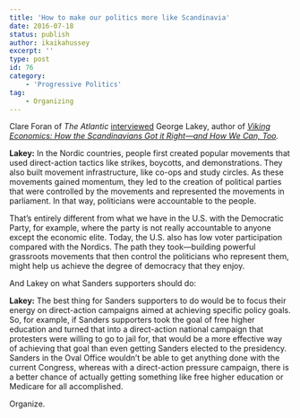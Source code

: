 ```yaml
---
title: 'How to make our politics more like Scandinavia'
date: 2016-07-18
status: publish
author: ikaikahussey
excerpt: ''
type: post
id: 76
category:
    - 'Progressive Politics'
tag:
    - Organizing
---
```

Clare Foran of *The Atlantic* [interviewed](http://www.theatlantic.com/politics/archive/2016/07/nordic-countries-united-states/490847/?utm_source=atlfb) George Lakey, author of [*Viking Economics: How the Scandinavians Got it Right*](http://www.mhpbooks.com/books/viking-economics/)[*—*](http://www.mhpbooks.com/books/viking-economics/)*[and How We Can, Too](http://www.mhpbooks.com/books/viking-economics/).*

**Lakey:** In the Nordic countries, people first created popular movements that used direct-action tactics like strikes, boycotts, and demonstrations. They also built movement infrastructure, like co-ops and study circles. As these movements gained momentum, they led to the creation of political parties that were controlled by the movements and represented the movements in parliament. In that way, politicians were accountable to the people.

That’s entirely different from what we have in the U.S. with the Democratic Party, for example, where the party is not really accountable to anyone except the economic elite. Today, the U.S. also has low voter participation compared with the Nordics. The path they took—building powerful grassroots movements that then control the politicians who represent them, might help us achieve the degree of democracy that they enjoy.

And Lakey on what Sanders supporters should do:

**Lakey:** The best thing for Sanders supporters to do would be to focus their energy on direct-action campaigns aimed at achieving specific policy goals. So, for example, if Sanders supporters took the goal of free higher education and turned that into a direct-action national campaign that protesters were willing to go to jail for, that would be a more effective way of achieving that goal than even getting Sanders elected to the presidency. Sanders in the Oval Office wouldn’t be able to get anything done with the current Congress, whereas with a direct-action pressure campaign, there is a better chance of actually getting something like free higher education or Medicare for all accomplished.

Organize.